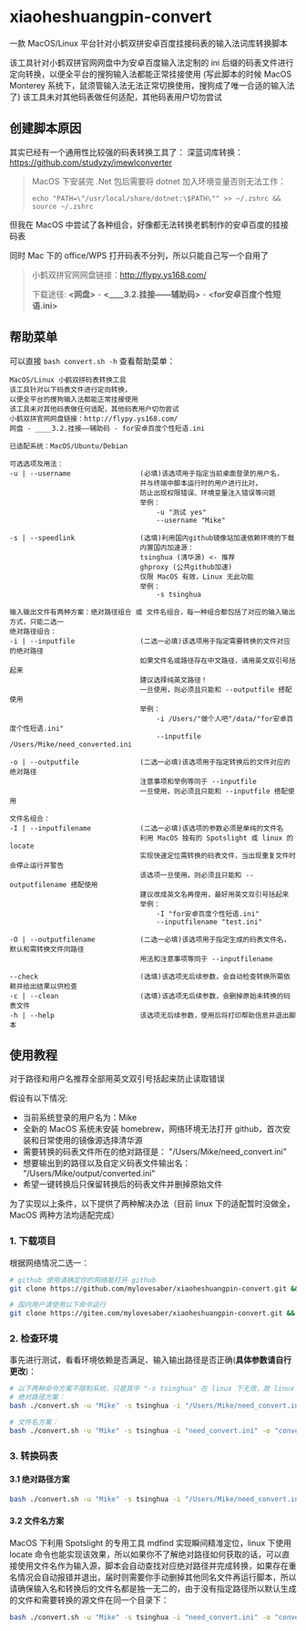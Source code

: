 # xiaoheshuangpin-convert
一款 MacOS/Linux 平台针对小鹤双拼安卓百度挂接码表的输入法词库转换脚本

该工具针对小鹤双拼官网网盘中为安卓百度输入法定制的 ini 后缀的码表文件进行定向转换，以便全平台的搜狗输入法都能正常挂接使用
(写此脚本的时候 MacOS Monterey 系统下，鼠须管输入法无法正常切换使用，搜狗成了唯一合适的输入法了)
该工具未对其他码表做任何适配，其他码表用户切勿尝试

## 创建脚本原因

其实已经有一个通用性比较强的码表转换工具了：
深蓝词库转换： https://github.com/studyzy/imewlconverter
>MacOS 下安装完 .Net 包后需要将 dotnet 加入环境变量否则无法工作：
>
>`echo "PATH=\"/usr/local/share/dotnet:\$PATH\"" >> ~/.zshrc && source ~/.zshrc`

但我在 MacOS 中尝试了各种组合，好像都无法转换老鹤制作的安卓百度的挂接码表

同时 Mac 下的 office/WPS 打开码表不分列，所以只能自己写一个自用了
>小鹤双拼官网网盘链接：http://flypy.ys168.com/
>
>下载途径: **<网盘>** - **<____3.2.挂接——辅助码>** - **<for安卓百度个性短语.ini>**

## 帮助菜单

可以直接 `bash convert.sh -h` 查看帮助菜单：

```shell
MacOS/Linux 小鹤双拼码表转换工具
该工具针对以下码表文件进行定向转换，
以便全平台的搜狗输入法都能正常挂接使用
该工具未对其他码表做任何适配，其他码表用户切勿尝试
小鹤双拼官网网盘链接：http://flypy.ys168.com/
网盘 - ____3.2.挂接——辅助码 - for安卓百度个性短语.ini

已适配系统：MacOS/Ubuntu/Debian

可选选项及用法：
-u | --username                 (必填)该选项用于指定当前桌面登录的用户名，
                                并与终端中脚本运行时的用户进行比对，
                                防止出现权限错误、环境变量注入错误等问题
                                举例：
                                    -u "测试 yes"
                                    --username "Mike"

-s | --speedlink                (选填)利用国内github镜像站加速依赖环境的下载
                                内置国内加速源：
                                tsinghua (清华源) <- 推荐
                                ghproxy (公共github加速)
                                仅限 MacOS 有效，Linux 无此功能
                                举例：
                                    -s tsinghua

输入输出文件有两种方案：绝对路径组合 或 文件名组合，每一种组合都包括了对应的输入输出方式，只能二选一
绝对路径组合：
-i | --inputfile                (二选一必填)该选项用于指定需要转换的文件对应的绝对路径
                                如果文件名或路径存在中文路径，请用英文双引号括起来
                                建议选择纯英文路径！
                                一旦使用，则必须且只能和 --outputfile 搭配使用
                                举例：
                                    -i /Users/"做个人吧"/data/"for安卓百度个性短语.ini"
                                    --inputfile /Users/Mike/need_converted.ini

-o | --outputfile               (二选一必填)该选项用于指定转换后的文件对应的绝对路径
                                注意事项和举例等同于 --inputfile
                                一旦使用，则必须且只能和 --inputfile 搭配使用

文件名组合：
-I | --inputfilename            (二选一必填)该选项的参数必须是单纯的文件名
                                利用 MacOS 独有的 Spotslight 或 linux 的 locate
                                实现快速定位需转换的码表文件，当出现重复文件时会停止运行并警告
                                该选项一旦使用，则必须且只能和 --outputfilename 搭配使用
                                建议改成英文名再使用，最好用英文双引号括起来
                                举例：
                                    -I "for安卓百度个性短语.ini"
                                    --inputfilename "test.ini"

-O | --outputfilename           (二选一必填)该选项用于指定生成的码表文件名，默认和需转换文件同路径
                                用法和注意事项等同于 --inputfilename

--check                         (选填)该选项无后续参数，会自动检查转换所需依赖并给出结果以供检查
-c | --clean                    (选填)该选项无后续参数，会删掉原始未转换的码表文件
-h | --help                     该选项无后续参数，使用后将打印帮助信息并退出脚本
```

## 使用教程

对于路径和用户名推荐全部用英文双引号括起来防止读取错误

假设有以下情况:
- 当前系统登录的用户名为：Mike
- 全新的 MacOS 系统未安装 homebrew，网络环境无法打开 github，首次安装和日常使用的镜像源选择清华源
- 需要转换的码表文件所在的绝对路径是： "/Users/Mike/need_convert.ini"
- 想要输出到的路径以及自定义码表文件输出名： "/Users/Mike/output/converted.ini"
- 希望一键转换后只保留转换后的码表文件并删掉原始文件

为了实现以上条件，以下提供了两种解决办法（目前 linux 下的适配暂时没做全，MacOS 两种方法均适配完成）

### 1. 下载项目

根据网络情况二选一：

```bash
# github 使用请确定你的网络能打开 github
git clone https://github.com/mylovesaber/xiaoheshuangpin-convert.git && cd xiaoheshuangpin-convert

# 国内用户请使用以下命令运行
git clone https://gitee.com/mylovesaber/xiaoheshuangpin-convert.git && cd xiaoheshuangpin-convert
```

### 2. 检查环境

事先进行测试，看看环境依赖是否满足、输入输出路径是否正确(**具体参数请自行更改**)：

```bash
# 以下两种命令方案不限制系统，只是其中 "-s tsinghua" 在 linux 下无效，故 linux 用户可以删掉这部分
# 绝对路径方案：
bash ./convert.sh -u "Mike" -s tsinghua -i "/Users/Mike/need_convert.ini" -o "/Users/Mike/output/converted.ini"  --check

# 文件名方案：
bash ./convert.sh -u "Mike" -s tsinghua -i "need_convert.ini" -o "converted.ini"  --check
```

### 3. 转换码表
#### 3.1 绝对路径方案

```bash
bash ./convert.sh -u "Mike" -s tsinghua -i "/Users/Mike/need_convert.ini" -o "/Users/Mike/output/converted.ini" -c
```

#### 3.2 文件名方案

 MacOS 下利用 Spotslight 的专用工具 mdfind 实现瞬间精准定位，linux 下使用 locate 命令也能实现该效果，所以如果你不了解绝对路径如何获取的话，可以直接使用文件名作为输入源，脚本会自动查找对应绝对路径并完成转换，如果存在重名情况会自动报错并退出，届时则需要你手动删掉其他同名文件再运行脚本，所以请确保输入名和转换后的文件名都是独一无二的，由于没有指定路径所以默认生成的文件和需要转换的源文件在同一个目录下：

 ```bash
bash ./convert.sh -u "Mike" -s tsinghua -i "need_convert.ini" -o "converted.ini" -c
 ```

